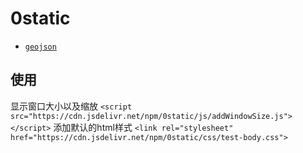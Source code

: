 # 0static

* [`geojson`](./GEO_README.md)

## 使用

显示窗口大小以及缩放
 `<script src="https://cdn.jsdelivr.net/npm/0static/js/addWindowSize.js"></script>`
添加默认的html样式
 `<link rel="stylesheet" href="https://cdn.jsdelivr.net/npm/0static/css/test-body.css">`
